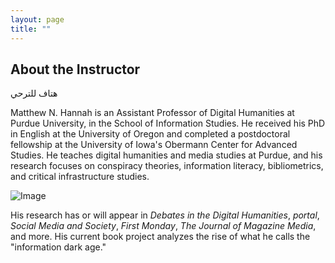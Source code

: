 ```yaml
---
layout: page
title: ""
---
```

## About the Instructor


هتاف للترحي
 

Matthew N. Hannah is an Assistant Professor of Digital Humanities at Purdue University, in the School of Information Studies. He received his PhD in English at the University of Oregon and completed a postdoctoral fellowship at the University of Iowa's Obermann Center for Advanced Studies. He teaches digital humanities and media studies at Purdue, and his research focuses on conspiracy theories, information literacy, bibliometrics, and critical infrastructure studies.

![Image](https://0.academia-photos.com/924145/345745/36882688/s200_matthew.hannah.jpg)

His research has or will appear in <i>Debates in the Digital Humanities</i>, <i>portal</i>, <i>Social Media and Society</i>, <i>First Monday</i>, <i>The Journal of Magazine Media</i>, and more. His current book project analyzes the rise of what he calls the "information dark age."
